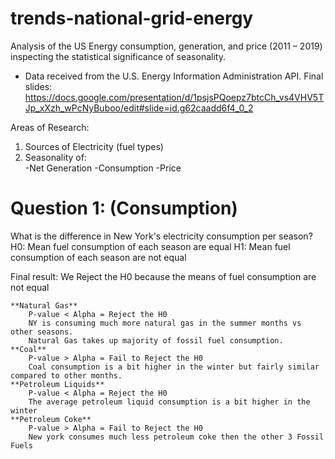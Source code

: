 # trends-national-grid-energy

Analysis of the US Energy consumption, generation, and price (2011 – 2019) inspecting the statistical significance of seasonality. 
-	Data received from the U.S. Energy Information Administration API. 
Final slides: https://docs.google.com/presentation/d/1psjsPQoepz7btcCh_vs4VHV5TJp_xXzh_wPcNyBuboo/edit#slide=id.g62caadd6f4_0_2

Areas of Research:
1. Sources of Electricity  (fuel types)
2. Seasonality of:	
    -Net Generation	
    -Consumption
    -Price

# Question 1: (Consumption)
What is the difference in New York's electricity consumption per season?
    H0: Mean fuel consumption of each season are equal
    H1: Mean fuel consumption of each season are not equal

Final result: We Reject the H0 because the means of fuel consumption are not equal

    **Natural Gas**
        P-value < Alpha = Reject the H0
        NY is consuming much more natural gas in the summer months vs other seasons.
        Natural Gas takes up majority of fossil fuel consumption. 
    **Coal**
        P-value > Alpha = Fail to Reject the H0
        Coal consumption is a bit higher in the winter but fairly similar compared to other months.
    **Petroleum Liquids**
        P-value < Alpha = Reject the H0
        The average petroleum liquid consumption is a bit higher in the winter 
    **Petroleum Coke**
        P-value > Alpha = Fail to Reject the H0
        New york consumes much less petroleum coke then the other 3 Fossil Fuels


